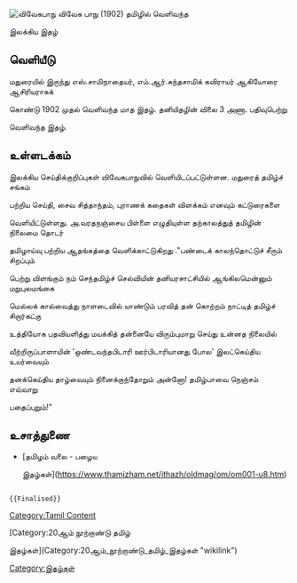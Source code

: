 ![விவேகபாநு](விவேக.jpg "விவேகபாநு") விவேக பாநு (1902) தமிழில் வெளிவந்த
இலக்கிய இதழ்

## வெளியீடு

மதுரையில் இருந்து எஸ்.சாமிநாதையர், எம்.ஆர்.கந்தசாமிக் கவிராயர் ஆகியோரை ஆசிரியராகக்
கொண்டு 1902 முதல் வெளிவந்த மாத இதழ். தனியிதழின் விலை 3 அணா. பதிவுபெற்று
வெளிவந்த இதழ்.

## உள்ளடக்கம்

இலக்கிய செய்திக்குறிப்புகள் விவேகபாநுவில் வெளியிடப்பட்டுள்ளன. மதுரைத் தமிழ்ச் சங்கம்
பற்றிய செய்தி, சைவ சித்தாந்தம், புராணக் கதைகள் விளக்கம் எனவும் கட்டுரைகளை
வெளியிட்டுள்ளது. அ.வரதநஞ்சைய பிள்ளை எழுதியுள்ள தற்காலத்துத் தமிழின் நிலைமை தொடர்
தமிழாய்வு பற்றிய ஆதங்கத்தை வெளிக்காட்டுகிறது .\"பண்டைக் காலந்தொட்டுச் சீரும் சிறப்பும்
பெற்று விளங்கும் நம் செந்தமிழ்ச் செல்வியின் தனியரசாட்சியில் ஆங்கிலமென்னும் மறுபுலமங்கை
மெல்லக் கால்வைத்து நாளடைவில் யாண்டும் பரவித் தன் கொற்றம் நாட்டித் தமிழ்ச் சிறார்கட்கு
உத்தியோக பதவியளித்து மயக்கித் தன்னையே விரும்புமாறு செய்து உன்னத நிலையில்
வீற்றிருப்பாளாயின் \'ஒண்டவந்தபிடாரி ஊர்பிடாரியானது போல\' இலட்கெய்திய உயர்வையும்
தனக்கெய்திய தாழ்வையும் நினைக்குந்தோறும் அன்னோ! தமிழ்பாவை நெஞ்சம் எவ்வாறு
பதைப்புறும்!\"

## உசாத்துணை

-   [தமிழம் வலை - பழைய
    இதழ்கள்](https://www.thamizham.net/ithazh/oldmag/om/om001-u8.htm)

```{=mediawiki}
{{Finalised}}
```
[Category:Tamil Content](Category:Tamil_Content "wikilink")
[Category:20ஆம் நூற்றாண்டு தமிழ்
இதழ்கள்](Category:20ஆம்_நூற்றாண்டு_தமிழ்_இதழ்கள் "wikilink")
[Category:இதழ்கள்](Category:இதழ்கள் "wikilink")
